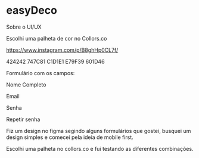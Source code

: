 # easyDeco

Sobre o UI/UX

Escolhi uma palheta de cor no Collors.co

https://www.instagram.com/p/B8ghHp0CL7f/

424242
747C81
C1D1E1
E79F39
601D46

Formulário com os campos:

Nome Completo

Email

Senha

Repetir senha

Fiz um design no figma segindo alguns formulários que gostei, busquei um design simples e comecei pela ideia de mobile first.

Escolhi uma palheta no collors.co e fui testando as diferentes combinações.